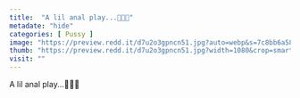 ```yaml
---
title:  "A lil anal play...🍆👌🏽"
metadate: "hide"
categories: [ Pussy ]
image: "https://preview.redd.it/d7u2o3gpncn51.jpg?auto=webp&s=7c8bb6a58e1f3d4f0644e16452833d8e69fb5152"
thumb: "https://preview.redd.it/d7u2o3gpncn51.jpg?width=1080&crop=smart&auto=webp&s=f15babb8a2b73e36edf3b3066d6df3152206520c"
visit: ""
---
```

A lil anal play...🍆👌🏽
